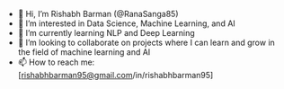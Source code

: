 - 👋 Hi, I’m Rishabh Barman (@RanaSanga85)
- 👀 I’m interested in Data Science, Machine Learning, and AI
- 🌱 I’m currently learning NLP and Deep Learning
- 💞️ I’m looking to collaborate on projects where I can learn and grow in the field of machine learning and AI
- 📫 How to reach me: [rishabhbarman95@gmail.com/in/rishabhbarman95]

<!---
RanaSanga85/RanaSanga85 is a ✨ special ✨ repository because its `README.md` (this file) appears on your GitHub profile.
You can click the Preview link to take a look at your changes.
--->
